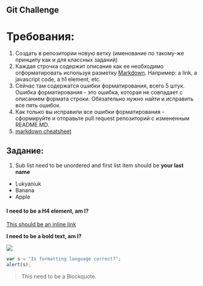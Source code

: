 ## Git Challenge
# Требования:
  1. Создать в репозитории новую ветку (именование по такому-же принципу как и для классных заданий)
  2. Каждая строчка содержит описание как ее необходимо отформатировать используя разметку [Markdown](https://github.com/adam-p/markdown-here/wiki/Markdown-Cheatsheet). Например: a link, a javascript code, a h1 element, etc.
  4. Сейчас там содержатся ошибки форматирования, всего 5 штук. Ошибка форматирования - это ошибка, которая не совпадает с описанием формата строки. Обязательно нужно найти и исправить все пять ошибок.
  5. Как только вы исправили все ошибки форматирования - сформируйте и отправьте pull request репозиторий с измененным README.MD.
  6. [markdown cheatsheet](https://github.com/adam-p/markdown-here/wiki/Markdown-Cheatsheet)

**Задание**:
----------

1. Sub list need to be unordered and first list item should be **your last name**
  - Lukyaniuk
  - Banana
  - Apple

#### I need to be a H4 element, am I?

[This should be an inline link](https://www.paralect.com)

**I need to be a bold text, am I?**

![](https://avatars7.githubusercontent.com/u/23434698?v=4&s=460)


```javascript
var s = "Is formatting language correct?";
alert(s);
```

> This need to be a Blockquote.
